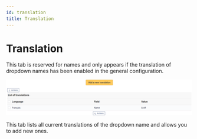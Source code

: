 ```yaml
---
id: translation
title: Translation
---
```


# Translation

This tab is reserved for names and only appears if the translation of
dropdown names has been enabled in the general configuration.

![Dropdown translation tab](../../../../assets/modules/configuration/images/dropdown_translation.png)

This tab lists all current translations of the dropdown name and allows
you to add new ones.
